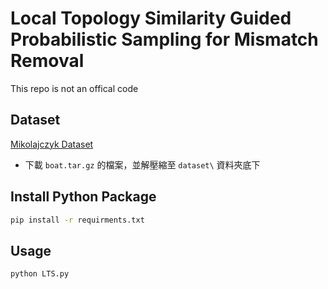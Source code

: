 # Local Topology Similarity Guided Probabilistic Sampling for Mismatch Removal
This repo is not an offical code

## Dataset
[Mikolajczyk Dataset](https://www.robots.ox.ac.uk/~vgg/research/affine/)
- 下載 `boat.tar.gz` 的檔案，並解壓縮至 `dataset\` 資料夾底下

## Install Python Package
```bash
pip install -r requirments.txt
```

## Usage
```bash
python LTS.py
```